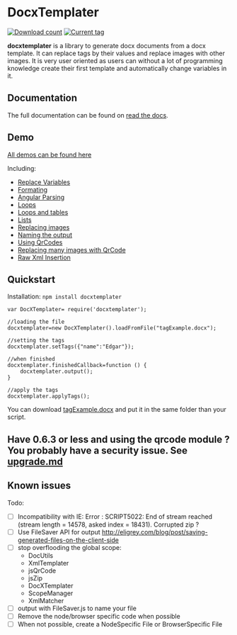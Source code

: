 # DocxTemplater


[![Download count](http://img.shields.io/npm/dm/xcod.svg)](https://www.npmjs.org/package/xcod)
[![Current tag](http://img.shields.io/npm/v/xcod.svg)](https://www.npmjs.org/package/xcod)

**docxtemplater** is a library to generate docx documents from a docx template. It can replace tags by their values and replace images with other images. It is very user oriented as users can without a lot of programming knowledge create their first template and automatically change variables in it.

## Documentation

The full documentation can be found on [read the docs](http://docxtemplater.readthedocs.org/en/latest/).

## Demo

[All demos can be found here](http://javascript-ninja.fr/docxgenjs/examples/demo.html)

Including:

- <a href="http://javascript-ninja.fr/docxgenjs/examples/demo.html#variables">Replace Variables</a><br>
- <a href="http://javascript-ninja.fr/docxgenjs/examples/demo.html#formating">Formating</a><br>
- <a href="http://javascript-ninja.fr/docxgenjs/examples/demo.html#parsing">Angular Parsing</a><br>
- <a href="http://javascript-ninja.fr/docxgenjs/examples/demo.html#loops">Loops</a><br>
- <a href="http://javascript-ninja.fr/docxgenjs/examples/demo.html#tables">Loops and tables</a><br>
- <a href="http://javascript-ninja.fr/docxgenjs/examples/demo.html#lists">Lists</a><br>
- <a href="http://javascript-ninja.fr/docxgenjs/examples/demo.html#images">Replacing images</a><br>
- <a href="http://javascript-ninja.fr/docxgenjs/examples/demo.html#naming">Naming the output</a><br>
- <a href="http://javascript-ninja.fr/docxgenjs/examples/demo.html#qrcode">Using QrCodes</a><br>
- <a href="http://javascript-ninja.fr/docxgenjs/examples/demo.html#qrcodeloop">Replacing many images with QrCode</a><br>
- <a href="http://javascript-ninja.fr/docxgenjs/examples/demo.html#rawxml">Raw Xml Insertion</a><br>



## Quickstart

Installation: `npm install docxtemplater`

    var DocXTemplater= require('docxtemplater');

    //loading the file
    docxtemplater=new DocXTemplater().loadFromFile("tagExample.docx");

    //setting the tags
    docxtemplater.setTags({"name":"Edgar"});

    //when finished
    docxtemplater.finishedCallback=function () {
        docxtemplater.output();
    }

    //apply the tags
    docxtemplater.applyTags();

You can download [tagExample.docx](https://github.com/edi9999/docxtemplater/raw/master/examples/tagExample.docx) and put it in the same folder than your script.

## Have 0.6.3 or less and using the qrcode module ? You probably have a security issue. See [upgrade.md](upgrade.md)

## Known issues

Todo:

 - [ ] Incompatibility with IE: Error : SCRIPT5022: End of stream reached (stream length = 14578, asked index = 18431). Corrupted zip ?
 - [ ] Use FileSaver API for output http://eligrey.com/blog/post/saving-generated-files-on-the-client-side
 - [ ] stop overflooding the global scope:
     - DocUtils
     - XmlTemplater
     - jsQrCode
     - jsZip
     - DocXTemplater
     - ScopeManager
     - XmlMatcher
 - [ ] output with FileSaver.js to name your file
 - [ ] Remove the node/browser specific code when possible
 - [ ] When not possible, create a NodeSpecific File or BrowserSpecific File
